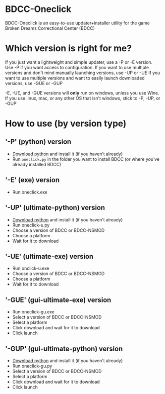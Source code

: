 # BDCC-Oneclick
BDCC-Oneclick is an easy-to-use updater+installer utility for the game Broken Dreams Correctional Center (BDCC)

# Which version is right for me?
If you just want a lightweight and simple updater, use a -P or -E version. Use -P if you want access to configuration.
If you want to use multiple versions and don't mind manually launching versions, use -UP or -UE
If you want to use multiple versions and want to easily launch downloaded versions, use -GUE or -GUP

-E, -UE, and -GUE versions will __only__ run on windows, unless you use Wine. If you use linux, mac, or any other OS that isn't windows, stick to -P, -UP, or -GUP

# How to use (by version type)

## '-P' (python) version 
- [Download python](https://www.python.org/downloads/) and install it (if you haven't already)
- Run ``oneclick.py`` in the folder you want to install BDCC (or where you've already installed BDCC)

## '-E' (exe) version 
- Run oneclick.exe

## '-UP' (ultimate-python) version
- [Download python](https://www.python.org/downloads/) and install it (if you haven't already)
- Run oneclick-u.py
- Choose a version of BDCC or BDCC-NSMOD
- Choose a platform
- Wait for it to download

## '-UE' (ultimate-exe) version
- Run onclick-u.exe
- Choose a version of BDCC or BDCC-NSMOD
- Choose a platform
- Wait for it to download

## '-GUE' (gui-ultimate-exe) version
- Run oneclick-gu.exe
- Select a version of BDCC or BDCC-NSMOD
- Select a platform
- Click download and wait for it to download
- Click launch

## '-GUP' (gui-ultimate-python) version
- [Download python](https://www.python.org/downloads/) and install it (if you haven't already)
- Run oneclick-gu.py
- Select a version of BDCC or BDCC-NSMOD
- Select a platform
- Click download and wait for it to download
- Click launch



  



